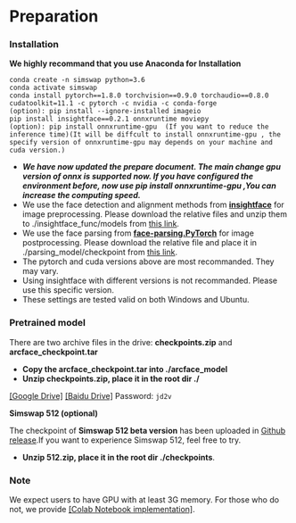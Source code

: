 
# Preparation

### Installation
**We highly recommand that you use Anaconda for Installation**
```
conda create -n simswap python=3.6
conda activate simswap
conda install pytorch==1.8.0 torchvision==0.9.0 torchaudio==0.8.0 cudatoolkit=11.1 -c pytorch -c nvidia -c conda-forge
(option): pip install --ignore-installed imageio
pip install insightface==0.2.1 onnxruntime moviepy
(option): pip install onnxruntime-gpu  (If you want to reduce the inference time)(It will be diffcult to install onnxruntime-gpu , the specify version of onnxruntime-gpu may depends on your machine and cuda version.)
```
- ***We have now updated the prepare document. The main change gpu version of onnx is supported now. If you have configured the environment before, now use pip install onnxruntime-gpu ,You can increase the computing speed.***
- We use the face detection and alignment methods from **[insightface](https://github.com/deepinsight/insightface)** for image preprocessing. Please download the relative files and unzip them to ./insightface_func/models from [this link](https://onedrive.live.com/?authkey=%21ADJ0aAOSsc90neY&cid=4A83B6B633B029CC&id=4A83B6B633B029CC%215837&parId=4A83B6B633B029CC%215834&action=locate).
- We use the face parsing from **[face-parsing.PyTorch](https://github.com/zllrunning/face-parsing.PyTorch)** for image postprocessing. Please download the relative file and place it in ./parsing_model/checkpoint from [this link](https://drive.google.com/file/d/154JgKpzCPW82qINcVieuPH3fZ2e0P812/view).
- The pytorch and cuda versions above are most recommanded. They may vary.
- Using insightface with different versions is not recommanded. Please use this specific version.
- These settings are tested valid on both Windows and Ubuntu.

### Pretrained model
There are two archive files in the drive: **checkpoints.zip** and **arcface_checkpoint.tar**

- **Copy the arcface_checkpoint.tar into ./arcface_model**
- **Unzip checkpoints.zip, place it in the root dir ./**

[[Google Drive]](https://drive.google.com/drive/folders/1jV6_0FIMPC53FZ2HzZNJZGMe55bbu17R?usp=sharing)
[[Baidu Drive]](https://pan.baidu.com/s/1wFV11RVZMHqd-ky4YpLdcA) Password: ```jd2v```

**Simswap 512 (optional)**

The checkpoint of **Simswap 512 beta version** has been uploaded in [Github release](https://github.com/neuralchen/SimSwap/releases/download/512_beta/512.zip).If you want to experience Simswap 512, feel free to try.
- **Unzip 512.zip, place it in the root dir ./checkpoints**.


### Note
We expect users to have GPU with at least 3G memory. For those who do not, we provide [[Colab Notebook implementation]](https://colab.research.google.com/github/neuralchen/SimSwap/blob/main/SimSwap%20colab.ipynb).
